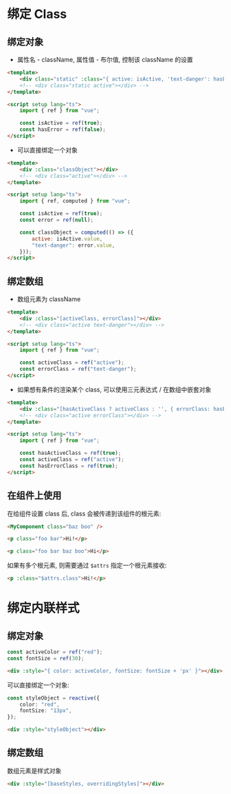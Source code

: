 # 绑定 Class

## 绑定对象

-   属性名 - className, 属性值 - 布尔值, 控制该 className 的设置

```html
<template>
    <div class="static" :class="{ active: isActive, 'text-danger': hasError }"></div>
    <!-- <div class="static active"></div> -->
</template>

<script setup lang="ts">
    import { ref } from "vue";

    const isActive = ref(true);
    const hasError = ref(false);
</script>
```

-   可以直接绑定一个对象

```html
<template>
    <div :class="classObject"></div>
    <!-- <div class="active"></div> -->
</template>

<script setup lang="ts">
    import { ref, computed } from "vue";

    const isActive = ref(true);
    const error = ref(null);

    const classObject = computed(() => ({
        active: isActive.value,
        "text-danger": error.value,
    }));
</script>
```

## 绑定数组

-   数组元素为 className

```html
<template>
    <div :class="[activeClass, errorClass]"></div>
    <!-- <div class="active text-danger"></div> -->
</template>

<script setup lang="ts">
    import { ref } from "vue";

    const activeClass = ref("active");
    const errorClass = ref("text-danger");
</script>
```

-   如果想有条件的渲染某个 class, 可以使用三元表达式 / 在数组中嵌套对象

```html
<template>
    <div :class="[hasActiveClass ? activeClass : '', { errorClass: hasErrorClass }]"></div>
    <!-- <div class="active errorClass"></div> -->
</template>

<script setup lang="ts">
    import { ref } from "vue";

    const hasActiveClass = ref(true);
    const activeClass = ref("active");
    const hasErrorClass = ref(true);
</script>
```

## 在组件上使用

在给组件设置 class 后, class 会被传递到该组件的根元素:

```html
<MyComponent class="baz boo" />
```

```html
<p class="foo bar">Hi!</p>
```

```html
<p class="foo bar baz boo">Hi</p>
```

如果有多个根元素, 则需要通过 `$attrs` 指定一个根元素接收:

```html
<p :class="$attrs.class">Hi!</p>
```

# 绑定内联样式

## 绑定对象

```ts
const activeColor = ref("red");
const fontSize = ref(30);
```

```html
<div :style="{ color: activeColor, fontSize: fontSize + 'px' }"></div>
```

可以直接绑定一个对象:

```ts
const styleObject = reactive({
    color: "red",
    fontSize: "13px",
});
```

```HTML
<div :style="styleObject"></div>
```

## 绑定数组

数组元素是样式对象

```html
<div :style="[baseStyles, overridingStyles]"></div>
```
